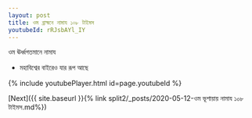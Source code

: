 ```yaml
---
layout: post
title: ওম ব্রাহ্মনে নামায ১০৮ টাইমস
youtubeId: rRJsbAYl_IY
---
```

 
 
 ওম ঊর্ধ্বগতমানে নামায  
 
 -  মহাবিশ্বের বাইরেও যার রূপ আছে 
 
  
 
  
 
 
 
 
 
 


{% include youtubePlayer.html id=page.youtubeId %}
 
[Next]({{ site.baseurl }}{% link  split2/_posts/2020-05-12-ওম ভূশায়ায় নামায ১০৮ টাইমস.md%})
 
